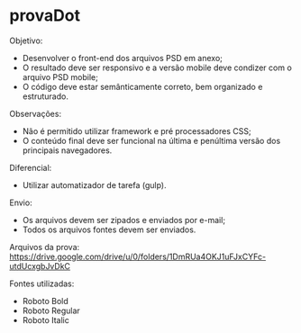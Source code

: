# provaDot

Objetivo:
- Desenvolver o front-end dos arquivos PSD em anexo;
- O resultado deve ser responsivo e a versão mobile deve condizer com o arquivo PSD mobile;
- O código deve estar semânticamente correto, bem organizado e estruturado.

Observações:
- Não é permitido utilizar framework e pré processadores CSS;
- O conteúdo final deve ser funcional na última e penúltima versão dos principais navegadores.

Diferencial:
- Utilizar automatizador de tarefa (gulp).

Envio:
- Os arquivos devem ser zipados e enviados por e-mail;
- Todos os arquivos fontes devem ser enviados.

Arquivos da prova: https://drive.google.com/drive/u/0/folders/1DmRUa4OKJ1uFJxCYFc-utdUcxgbJvDkC

Fontes utilizadas:
- Roboto Bold
- Roboto Regular
- Roboto Italic
